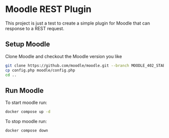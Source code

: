 # Moodle REST Plugin

This project is just a test to create a simple plugin for Moodle that can response to a REST request.

## Setup Moodle

Clone Moodle and checkout the Moodle version you like

```bash
git clone https://github.com/moodle/moodle.git --branch MOODLE_402_STABLE
cp config.php moodle/config.php
cd ..
```

## Run Moodle

To start moodle run:

```bash
docker compose up -d
```

To stop moodle run:

```bash
docker compose down
```
